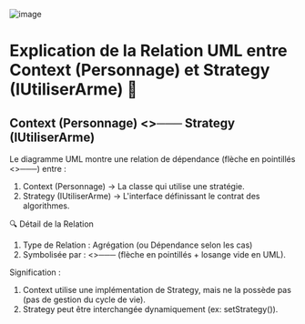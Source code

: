 


![image](https://github.com/user-attachments/assets/d1ebb4bc-f65d-4359-8598-e09ae20c61d8)


# Explication de la Relation UML entre Context (Personnage) et Strategy (IUtiliserArme) 🎯

## Context (Personnage) <>─── Strategy (IUtiliserArme) 

Le diagramme UML montre une relation de dépendance (flèche en pointillés <>───) entre :

1. Context (Personnage) → La classe qui utilise une stratégie.
2. Strategy (IUtiliserArme) → L'interface définissant le contrat des algorithmes.


🔍 Détail de la Relation

1. Type de Relation : Agrégation (ou Dépendance selon les cas)
2. Symbolisée par : <>─── (flèche en pointillés + losange vide en UML).

Signification :

1. Context utilise une implémentation de Strategy, mais ne la possède pas (pas de gestion du cycle de vie).
2. Strategy peut être interchangée dynamiquement (ex: setStrategy()).


